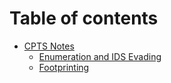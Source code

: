 # Table of contents

* [CPTS Notes](README.md)
  * [Enumeration and IDS Evading](cpts-notes/enumeration-and-ids-evading.md)
  * [Footprinting](cpts-notes/footprinting.md)
